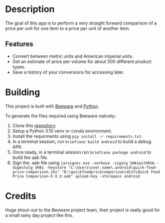 # Description
The goal of this app is to perform a very straight forward comparison of a price per unit for one item to a price per unit of another item.

## Features
- Convert between metric units and American imperial units.</li>
- Get an estimate of price per volume for about 500 different product types.</li>
- Save a history of your conversions for accessing later.</li>

# Building
This project is built with [Beeware](https://github.com/beeware) and [Python](https://www.python.org/downloads/release/python-31014/).

To generate the files required using Beeware natively:
1. Clone this [repository](https://github.com/DrMantisTobbogan/foodpricecomparison/tree/master).
2. Setup a Python 3.10 venv or conda environment.
3. Install the requirments using `pip install -r requirements.txt.`
4. In a terminal session, run `briefcase build android` to build a debug APK.
5. Once ready, in a terminal session run `briefcase package android` to build the aab file.
6. Sign the .aab file using `jarsigner.exe -verbose -sigalg SHA1withRSA -digestalg SHA1 -keystore "C:\Users\user_name\.android\quick-food-price-comparison.jks" "D:\quickfoodpricecomparison\dist\Quick Food Price Comparison-X.X.X.aab" upload-key -storepass android`

# Credits
Huge shout-out to the Beeware project team, their project is really good for a small rainy day project like this.
